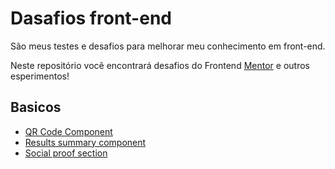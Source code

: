 # Dasafios front-end
São meus testes e desafios para melhorar meu conhecimento em front-end.

Neste repositório você encontrará desafios do Frontend [Mentor](https://www.frontendmentor.io/) e outros esperimentos!

## Basicos
- [QR Code Component](/niewbe/01)
- [Results summary component](/niewbe/02)
- [Social proof section](/niewbe/03)